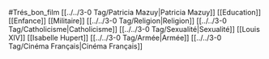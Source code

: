 #Trés_bon_film  [[../../3-0 Tag/Patricia Mazuy|Patricia Mazuy]] [[Education]] [[Enfance]] [[Militaire]] [[../../3-0 Tag/Religion|Religion]] [[../../3-0 Tag/Catholicisme|Catholicisme]] [[../../3-0 Tag/Sexualité|Sexualité]] [[Louis XIV]] [[Isabelle Hupert]] [[../../3-0 Tag/Armée|Armée]] [[../../3-0 Tag/Cinéma Français|Cinéma Français]]